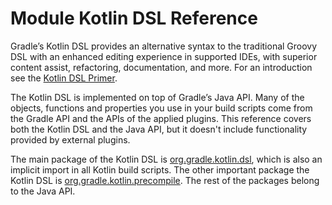 # Module Kotlin DSL Reference

Gradle’s Kotlin DSL provides an alternative syntax to the traditional Groovy DSL with an enhanced editing experience in supported IDEs, with superior content assist, refactoring, documentation, and more.
For an introduction see the <a href="../userguide/kotlin_dsl.html">Kotlin DSL Primer</a>.

The Kotlin DSL is implemented on top of Gradle’s Java API.
Many of the objects, functions and properties you use in your build scripts come from the Gradle API and the APIs of the applied plugins.
This reference covers both the Kotlin DSL and the Java API, but it doesn't include functionality provided by external plugins.

The main package of the Kotlin DSL is <a href="./-kotlin%20-d-s-l%20-reference/org.gradle.kotlin.dsl/index.html">org.gradle.kotlin.dsl</a>, which is also an implicit import in all Kotlin build scripts.
The other important package the Kotlin DSL is <a href="./-kotlin%20-d-s-l%20-reference/org.gradle.kotlin.dsl.precompile/index.html">org.gradle.kotlin.precompile</a>.
The rest of the packages belong to the Java API.
